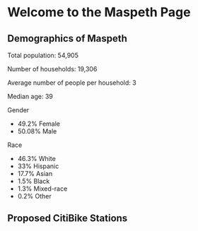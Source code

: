 # Welcome to the Maspeth Page

## Demographics of Maspeth
Total population: 54,905

Number of households: 19,306

Average number of people per household: 3

Median age: 39

Gender
* 49.2% Female
* 50.08% Male

Race
* 46.3% White
* 33% Hispanic
* 17.7% Asian
* 1.5% Black
* 1.3% Mixed-race
* 0.2% Other

## Proposed CitiBike Stations
<script src="https://embed.github.com/view/geojson/melody1117/Maspeth/blob/master/MaspethGeojson.geojson" ></script>
